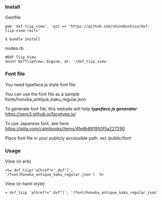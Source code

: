 ### Install

Gemfile
```
gem 'dxf_tiip_view', :git => 'https://github.com/shinobushiva/dxf-tiip-view-rails'
```

```
$ bundle install
```

routes.rb

```
#DXF Tiip View
mount DxfTiipView::Engine, at: '/dxf_tiip_view'
```

### Font file
You need typeface.js style font file.

You can use the font file as a sample
fonts/honoka_antique_kaku_regular.json

To generate font file, this website will help
***typeface.js generator***
https://gero3.github.io/facetype.js/

To use Japanese font, see here
https://qiita.com/calmbooks/items/4fe8b891950f5a227290

Place font file in your publicly accessible path.
ex) /public/font

### Usage

View (in erb)
```
<%= dxf_tiip('a[href*=".dxf"]', '/font/honoka_antique_kaku_regular.json')  %>
```

View (in haml style)
```
= dxf_tiip 'a[href*=".dxf"]', '/font/honoka_antique_kaku_regular.json'
```
